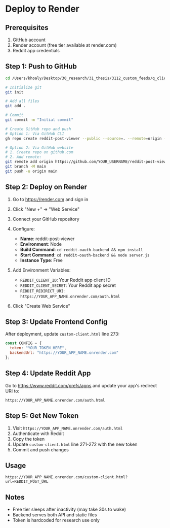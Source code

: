 # Deploy to Render

## Prerequisites

1. GitHub account
2. Render account (free tier available at render.com)
3. Reddit app credentials

## Step 1: Push to GitHub

```bash
cd /Users/khoaly/Desktop/30_research/31_thesis/3112_custom_feeds/q_client

# Initialize git
git init

# Add all files
git add .

# Commit
git commit -m "Initial commit"

# Create GitHub repo and push
# Option 1: Via GitHub CLI
gh repo create reddit-post-viewer --public --source=. --remote=origin --push

# Option 2: Via GitHub website
# 1. Create repo on github.com
# 2. Add remote:
git remote add origin https://github.com/YOUR_USERNAME/reddit-post-viewer.git
git branch -M main
git push -u origin main
```

## Step 2: Deploy on Render

1. Go to https://render.com and sign in
2. Click "New +" → "Web Service"
3. Connect your GitHub repository
4. Configure:
   - **Name**: reddit-post-viewer
   - **Environment**: Node
   - **Build Command**: `cd reddit-oauth-backend && npm install`
   - **Start Command**: `cd reddit-oauth-backend && node server.js`
   - **Instance Type**: Free

5. Add Environment Variables:
   - `REDDIT_CLIENT_ID`: Your Reddit app client ID
   - `REDDIT_CLIENT_SECRET`: Your Reddit app secret
   - `REDDIT_REDIRECT_URI`: `https://YOUR_APP_NAME.onrender.com/auth.html`

6. Click "Create Web Service"

## Step 3: Update Frontend Config

After deployment, update `custom-client.html` line 273:

```javascript
const CONFIG = {
  token: "YOUR_TOKEN_HERE",
  backendUrl: "https://YOUR_APP_NAME.onrender.com"
};
```

## Step 4: Update Reddit App

Go to https://www.reddit.com/prefs/apps and update your app's redirect URI to:
```
https://YOUR_APP_NAME.onrender.com/auth.html
```

## Step 5: Get New Token

1. Visit `https://YOUR_APP_NAME.onrender.com/auth.html`
2. Authenticate with Reddit
3. Copy the token
4. Update `custom-client.html` line 271-272 with the new token
5. Commit and push changes

## Usage

```
https://YOUR_APP_NAME.onrender.com/custom-client.html?url=REDDIT_POST_URL
```

## Notes

- Free tier sleeps after inactivity (may take 30s to wake)
- Backend serves both API and static files
- Token is hardcoded for research use only
